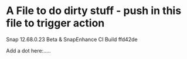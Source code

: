 # A File to do dirty stuff - push in this file to trigger action
Snap 12.68.0.23 Beta & SnapEnhance CI Build ffd42de

Add a dot here:.....
